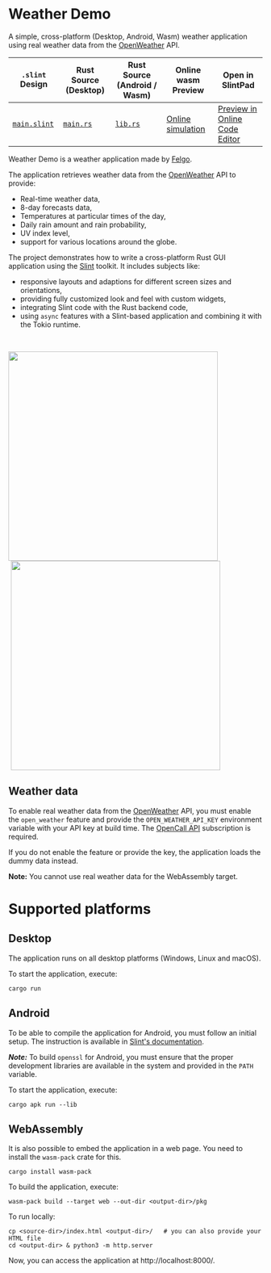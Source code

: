 <!-- Copyright © SixtyFPS GmbH <info@slint.dev> ; SPDX-License-Identifier: MIT -->

# Weather Demo

A simple, cross-platform (Desktop, Android, Wasm) weather application using real weather data from the [OpenWeather](https://openweathermap.org/) API.

| `.slint` Design | Rust Source (Desktop) | Rust Source (Android / Wasm) | Online wasm Preview | Open in SlintPad |
| --- | --- | --- | --- | --- |
| [`main.slint`](./weather-demo/ui/main.slint) | [`main.rs`](./weather-demo/src/main.rs) | [`lib.rs`](./weather-demo/src/lib.rs) | [Online simulation](https://slint.dev/snapshots/master/demos/weather-demo/) | [Preview in Online Code Editor](https://slint.dev/snapshots/master/editor?load_url=https://raw.githubusercontent.com/slint-ui/slint/master/examples/weather-demo/ui/main.slint) |

Weather Demo is a weather application made by [Felgo](https://felgo.com/).

The application retrieves weather data from the [OpenWeather](https://openweathermap.org/) API to provide:
* Real-time weather data,
* 8-day forecasts data,
* Temperatures at particular times of the day,
* Daily rain amount and rain probability,
* UV index level,
* support for various locations around the globe.

 The project demonstrates how to write a cross-platform Rust GUI application using the [Slint](https://slint.dev/) toolkit.
 It includes subjects like:
 * responsive layouts and adaptions for different screen sizes and orientations,
 * providing fully customized look and feel with custom widgets,
 * integrating Slint code with the Rust backend code,
 * using `async` features with a Slint-based application and combining it with the Tokio runtime.

<br />
<p>
  <img src="docs/img/desktop-preview.png" height="415px" />
  <img src="docs/img/android-preview.png" height="415px" hspace="5" />
</p>

## Weather data
To enable real weather data from the [OpenWeather](https://openweathermap.org/) API, you must enable the `open_weather` feature and provide the `OPEN_WEATHER_API_KEY` environment variable with your API key at build time. The [OpenCall API](https://openweathermap.org/price#onecall) subscription is required.

If you do not enable the feature or provide the key, the application loads the dummy data instead.

**Note:** You cannot use real weather data for the WebAssembly target.

# Supported platforms

## Desktop
The application runs on all desktop platforms (Windows, Linux and macOS).

To start the application, execute:

```
cargo run
```

## Android
To be able to compile the application for Android, you must follow an initial setup. The instruction is available in [Slint's documentation](https://snapshots.slint.dev/master/docs/rust/slint/android/#building-and-deploying).
   
***Note:*** To build `openssl` for Android, you must ensure that the proper development libraries are available in the system and provided in the `PATH` variable.

To start the application, execute:

```
cargo apk run --lib
```

## WebAssembly
It is also possible to embed the application in a web page. You need to install the `wasm-pack` crate for this.

```
cargo install wasm-pack
```

To build the application, execute:

```
wasm-pack build --target web --out-dir <output-dir>/pkg
```
   
To run locally:

```
cp <source-dir>/index.html <output-dir>/   # you can also provide your HTML file
cd <output-dir> & python3 -m http.server
```

Now, you can access the application at http://localhost:8000/.
